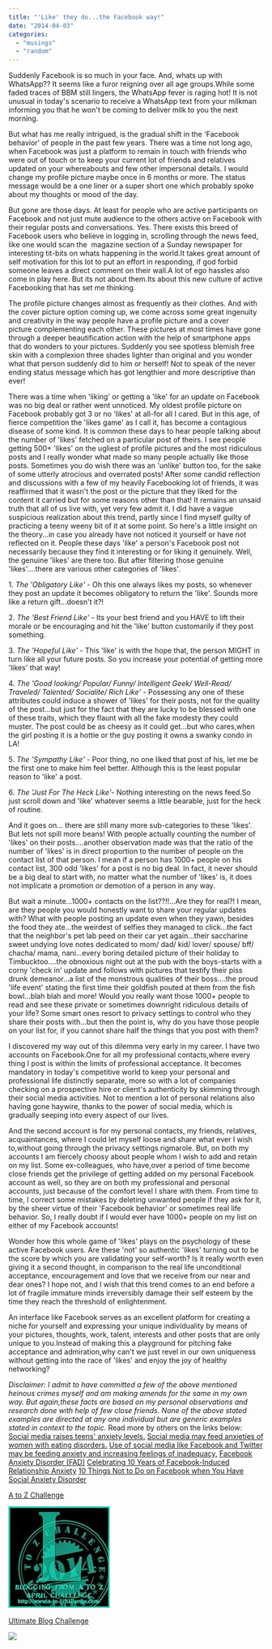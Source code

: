 ```yaml
---
title: "'Like' they do...the Facebook way!"
date: "2014-04-03"
categories: 
  - "musings"
  - "random"
---
```


Suddenly Facebook is so much in your face. And, whats up with WhatsApp?? It seems like a furor reigning over all age groups.While some faded traces of BBM still lingers, the WhatsApp fever is raging hot! It is not unusual in today's scenario to receive a WhatsApp text from your milkman informing you that he won't be coming to deliver milk to you the next morning.

But what has me really intrigued, is the gradual shift in the 'Facebook behavior' of people in the past few years. There was a time not long ago, when Facebook was just a platform to remain in touch with friends who were out of touch or to keep your current lot of friends and relatives updated on your whereabouts and few other impersonal details. I would change my profile picture maybe once in 6 months or more. The status message would be a one liner or a super short one which probably spoke about my thoughts or mood of the day.

But gone are those days. At least for people who are active participants on Facebook and not just mute audience to the others active on Facebook with their regular posts and conversations. Yes. There exists this breed of Facebook users who believe in logging in, scrolling through the news feed, like one would scan the  magazine section of a Sunday newspaper for interesting tit-bits on whats happening in the world.It takes great amount of self motivation for this lot to put an effort in responding, if god forbid someone leaves a direct comment on their wall.A lot of ego hassles also come in play here. But its not about them.Its about this new culture of active Facebooking that has set me thinking.

The profile picture changes almost as frequently as their clothes. And with the cover picture option coming up, we come across some great ingenuity and creativity in the way people have a profile picture and a cover picture complementing each other. These pictures at most times have gone through a deeper beautification action with the help of smartphone apps that do wonders to your pictures. Suddenly you see spotless blemish free skin with a complexion three shades lighter than original and you wonder what that person suddenly did to him or herself! Not to speak of the never ending status message which has got lengthier and more descriptive than ever!

There was a time when 'liking' or getting a 'like' for an update on Facebook was no big deal or rather went unnoticed. My oldest profile picture on Facebook probably got 3 or no 'likes' at all-for all I cared. But in this age, of fierce competition the 'likes game' as I call it, has become a contagious disease of some kind. It is common these days to hear people talking about the number of 'likes' fetched on a particular post of theirs. I see people getting 500+ 'likes' on the ugliest of profile pictures and the most ridiculous posts and I really wonder what made so many people actually like those posts. Sometimes you do wish there was an 'unlike' button too, for the sake of some utterly atrocious and overrated posts! After some candid reflection and discussions with a few of my heavily Facebooking lot of friends, it was reaffirmed that it wasn't the post or the picture that they liked for the content it carried but for some reasons other than that! It remains an unsaid truth that all of us live with, yet very few admit it. I did have a vague suspicious realization about this trend, partly since I find myself guilty of practicing a teeny weeny bit of it at some point. So here's a little insight on the theory...in case you already have not noticed it yourself or have not reflected on it. People these days 'like' a person's Facebook post not necessarily because they find it interesting or for liking it genuinely. Well, the genuine 'likes' are there too. But after filtering those genuine 'likes'....there are various other categories of 'likes'.

1. _The 'Obligatory Like'_ \- Oh this one always likes my posts, so whenever they post an update it becomes obligatory to return the 'like'. Sounds more like a return gift...doesn't it?!

2. _The 'Best Friend Like'_ \- Its your best friend and you HAVE to lift their morale or be encouraging and hit the 'like' button customarily if they post something.

3. _The 'Hopeful Like'_ \- This 'like' is with the hope that, the person MIGHT in turn like all your future posts. So you increase your potential of getting more 'likes' that way!

4. _The 'Good looking/ Popular/ Funny/ Intelligent Geek/ Well-Read/ Traveled/ Talented/ Socialite/ Rich Like'_ \- Possessing any one of these attributes could induce a shower of 'likes' for their posts, not for the quality of the post...but just for the fact that they are lucky to be blessed with one of these traits, which they flaunt with all the fake modesty they could muster. The post could be as cheesy as it could get...but who cares,when the girl posting it is a hottie or the guy posting it owns a swanky condo in LA!

5. _The 'Sympathy Like'_ \- Poor thing, no one liked that post of his, let me be the first one to make him feel better. Although this is the least popular reason to 'like' a post.

6. _The 'Just For The Heck Like'_\- Nothing interesting on the news feed.So just scroll down and 'like' whatever seems a little bearable, just for the heck of routine.

And it goes on... there are still many more sub-categories to these 'likes'. But lets not spill more beans! With people actually counting the number of 'likes' on their posts....another observation made was that the ratio of the number of 'likes' is in direct proportion to the number of people on the contact list of that person. I mean if a person has 1000+ people on his contact list, 300 odd 'likes' for a post is no big deal. In fact, it never should be a big deal to start with, no matter what the number of 'likes' is, it does not implicate a promotion or demotion of a person in any way.

But wait a minute...1000+ contacts on the list??!!...Are they for real?! I mean, are they people you would honestly want to share your regular updates with? What with people posting an update even when they yawn, besides the food they ate...the weirdest of selfies they managed to click...the fact that the neighbor's pet lab peed on their car yet again...their saccharine sweet undying love notes dedicated to mom/ dad/ kid/ lover/ spouse/ bff/ chacha/ mama, nani...every boring detailed picture of their holiday to Timbucktoo....the obnoxious night out at the pub with the boys-starts with a corny 'check in' update and follows with pictures that testify their piss drunk demeanor...a list of the monstrous qualities of their boss....the proud 'life event' stating the first time their goldfish pouted at them from the fish bowl...blah blah and more! Would you really want those 1000+ people to read and see these private or sometimes downright ridiculous details of your life? Some smart ones resort to privacy settings to control who they share their posts with...but then the point is, why do you have those people on your list for, if you cannot share half the things that you post with them?

I discovered my way out of this dilemma very early in my career. I have two accounts on Facebook.One for all my professional contacts,where every thing I post is within the limits of professional acceptance. It becomes mandatory in today's competitive world to keep your personal and professional life distinctly separate, more so with a lot of companies checking on a prospective hire or client's authenticity by skimming through their social media activities. Not to mention a lot of personal relations also having gone haywire, thanks to the power of social media, which is gradually seeping into every aspect of our lives.

And the second account is for my personal contacts, my friends, relatives, acquaintances, where I could let myself loose and share what ever I wish to,without going through the privacy settings rigmarole. But, on both my accounts I am fiercely choosy about people whom I wish to add and retain on my list. Some ex-colleagues, who have,over a period of time become close friends get the privilege of getting added on my personal Facebook account as well, so they are on both my professional and personal accounts, just because of the comfort level I share with them. From time to time, I correct some mistakes by deleting unwanted people if they ask for it, by the sheer virtue of their 'Facebook behavior' or sometimes real life behavior. So, I really doubt if I would ever have 1000+ people on my list on either of my Facebook accounts!

Wonder how this whole game of 'likes' plays on the psychology of these active Facebook users. Are these 'not' so authentic 'likes' turning out to be the score by which you are validating your self-worth? Is it really worth even giving it a second thought, in comparison to the real life unconditional acceptance, encouragement and love that we receive from our near and dear ones? I hope not, and I wish that this trend comes to an end before a lot of fragile immature minds irreversibly damage their self esteem by the time they reach the threshold of enlightenment.

An interface like Facebook serves as an excellent platform for creating a niche for yourself and expressing your unique individuality by means of your pictures, thoughts, work, talent, interests and other posts that are only unique to you.Instead of making this a playground for pitching fake acceptance and admiration,why can't we just revel in our own uniqueness without getting into the race of 'likes' and enjoy the joy of healthy networking?

_Disclaimer: I admit to have committed a few of the above mentioned heinous crimes myself and am making amends for the same in my own way. But again,these facts are based on my personal observations and research done with help of few close friends. None of the above stated examples are directed at any one individual but are generic examples stated in context to the topic._ Read more by others on the links below: [Social media raises teens' anxiety levels.](http://www.dailyitem.com/0100_news/x1984797633/Social-media-raises-teens-anxiety-levels-Geisinger-doc-says) [Social media may feed anxieties of women with eating disorders.](http://www.gmanetwork.com/news/story/353381/lifestyle/healthandwellness/social-media-may-feed-anxieties-of-women-with-eating-disorders) [Use of social media like Facebook and Twitter may be feeding anxiety and increasing feelings of inadequacy,](http://www.medicalnewstoday.com/articles/247616.php) [Facebook Anxiety Disorder (FAD)](https://www.bengfort.com/benjamin/facebook-anxiety-disorder-fad/) [Celebrating 10 Years of Facebook-Induced Relationship Anxiety](http://www.elle.com/news/culture/facebook-tenth-aniversary) [10 Things Not to Do on Facebook when You Have Social Anxiety Disorder](http://socialanxietydisorder.about.com/od/socialskills/a/10-Things-Not-To-Do-On-Facebook-When-You-Have-Social-Anxiety-Disorder.htm)

[A to Z Challenge](http://www.a-to-zchallenge.com/)

[![](images/L.jpg)](http://ifsbutsandsetcs.com/wp-content/uploads/2014/04/L.jpg)

[Ultimate Blog Challenge](http://ultimateblogchallenge.com/)

[![](images/UBC-bannerbox20028.png)](http://ifsbutsandsetcs.com/wp-content/uploads/2014/04/UBC-bannerbox20028.png)
